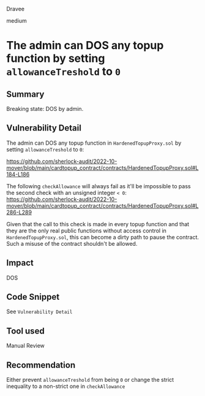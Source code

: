 Dravee

medium

# The admin can DOS any topup function by setting `allowanceTreshold` to `0`

## Summary
Breaking state: DOS by admin.

## Vulnerability Detail
The admin can DOS any topup function in `HardenedTopupProxy.sol` by setting `allowanceTreshold` to `0`:

https://github.com/sherlock-audit/2022-10-mover/blob/main/cardtopup_contract/contracts/HardenedTopupProxy.sol#L184-L186

The following `checkAllowance` will always fail as it'll be impossible to pass the second check with an unsigned integer `< 0`:
https://github.com/sherlock-audit/2022-10-mover/blob/main/cardtopup_contract/contracts/HardenedTopupProxy.sol#L286-L289

Given that the call to this check is made in every topup function and that they are the only real public functions without access control in `HardenedTopupProxy.sol`, this can become a dirty path to pause the contract. Such a misuse of the contract shouldn't be allowed.

## Impact
DOS

## Code Snippet
See `Vulnerability Detail`

## Tool used

Manual Review

## Recommendation
Either prevent `allowanceTreshold` from being `0` or change the strict inequality to a non-strict one in `checkAllowance`
